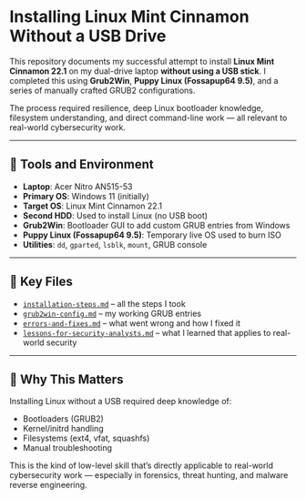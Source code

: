# Installing Linux Mint Cinnamon Without a USB Drive

This repository documents my successful attempt to install **Linux Mint Cinnamon 22.1** on my dual-drive laptop **without using a USB stick**. I completed this using **Grub2Win**, **Puppy Linux (Fossapup64 9.5)**, and a series of manually crafted GRUB2 configurations.

The process required resilience, deep Linux bootloader knowledge, filesystem understanding, and direct command-line work — all relevant to real-world cybersecurity work.

---

## 🔧 Tools and Environment

- **Laptop**: Acer Nitro AN515-53
- **Primary OS**: Windows 11 (initially)
- **Target OS**: Linux Mint Cinnamon 22.1
- **Second HDD**: Used to install Linux (no USB boot)
- **Grub2Win**: Bootloader GUI to add custom GRUB entries from Windows
- **Puppy Linux (Fossapup64 9.5)**: Temporary live OS used to burn ISO
- **Utilities**: `dd`, `gparted`, `lsblk`, `mount`, GRUB console

---

## 📁 Key Files

- [`installation-steps.md`](installation-steps.md) – all the steps I took
- [`grub2win-config.md`](grub2win-config.md) – my working GRUB entries
- [`errors-and-fixes.md`](errors-and-fixes.md) – what went wrong and how I fixed it
- [`lessons-for-security-analysts.md`](lessons-for-security-analysts.md) – what I learned that applies to real-world security

---

## 🧠 Why This Matters

Installing Linux without a USB required deep knowledge of:
- Bootloaders (GRUB2)
- Kernel/initrd handling
- Filesystems (ext4, vfat, squashfs)
- Manual troubleshooting

This is the kind of low-level skill that’s directly applicable to real-world cybersecurity work — especially in forensics, threat hunting, and malware reverse engineering.
